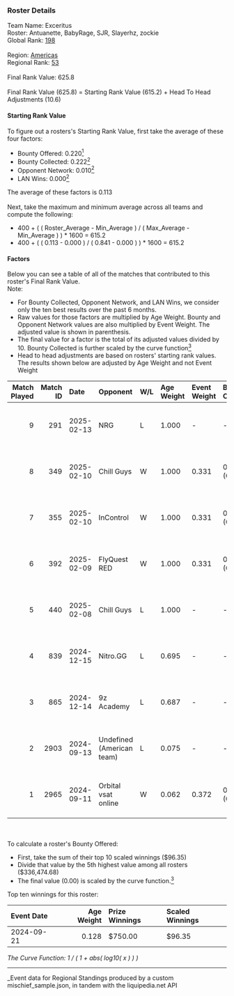 ### Roster Details<br />
Team Name: Exceritus<br />
Roster: Antuanette, BabyRage, SJR, Slayerhz, zockie<br />
Global Rank: [198](../../standings_global_2025_03_01.md)<br />
<br />
Region: [Americas]( ../../standings_americas_2025_03_01.md)<br />
Regional Rank: [53]( ../../standings_americas_2025_03_01.md)<br />
<br />
Final Rank Value:  625.8<br />
<br />
Final Rank Value (625.8) = Starting Rank Value (615.2) + Head To Head Adjustments (10.6)<br />

#### Starting Rank Value<br />
To figure out a rosters's Starting Rank Value, first take the average of these four factors:<br />
- Bounty Offered: 0.220[<sup>1</sup>](#table2)
- Bounty Collected: 0.222[<sup>2</sup>](#table1)
- Opponent Network: 0.010[<sup>2</sup>](#table1)
- LAN Wins: 0.000[<sup>2</sup>](#table1)

The average of these factors is 0.113<br />
<br />
Next, take the maximum and minimum average across all teams and compute the following:<br />
- 400 + ( ( Roster_Average - Min_Average ) / ( Max_Average - Min_Average ) ) * 1600 = 615.2
- 400 + ( ( 0.113 - 0.000 ) / ( 0.841 - 0.000 ) ) * 1600 = 615.2


#### Factors<br />
Below you can see a table of all of the matches that contributed to this roster's Final Rank Value.<br />
Note:<br />

- For Bounty Collected, Opponent Network, and LAN Wins, we consider only the ten best results over the past 6 months.
- Raw values for those factors are multiplied by Age Weight. Bounty and Opponent Network values are also multiplied by Event Weight. The adjusted value is shown in parenthesis.
- The final value for a factor is the total of its adjusted values divided by 10. Bounty Collected is further scaled by the curve function[<sup>3</sup>](#curveFunction)
- Head to head adjustments are based on rosters' starting rank values. The results shown below are adjusted by Age Weight and not Event Weight
<span id="table1"></span><br />


| Match Played | Match ID | Date       | Opponent                  | W/L | Age Weight | Event Weight | Bounty Collected | Opponent Network | LAN Wins  | H2H Adj. | Roster                                      |
| -: | -: | :- | :- | :- | :- | :- | :- | :- | :- | -: | :- |
|            9 |      291 | 2025-02-13 | NRG                       | L   | 1.000      | -            | -                | -                | -         |    -2.94 | Antuanette, BabyRage, SJR, Slayerhz, zockie |
|            8 |      349 | 2025-02-10 | Chill Guys                | W   | 1.000      | 0.331        | 0.002 (0.001)    | 0.173 (0.057)    | 0 (0.000) |    17.10 | Antuanette, BabyRage, SJR, Slayerhz, zockie |
|            7 |      355 | 2025-02-10 | InControl                 | W   | 1.000      | 0.331        | 0.001 (0.000)    | 0.075 (0.025)    | 0 (0.000) |    15.99 | Antuanette, BabyRage, SJR, Slayerhz, zockie |
|            6 |      392 | 2025-02-09 | FlyQuest RED              | W   | 1.000      | 0.331        | 0.007 (0.002)    | 0.052 (0.017)    | 0 (0.000) |    16.81 | Antuanette, BabyRage, SJR, Slayerhz, zockie |
|            5 |      440 | 2025-02-08 | Chill Guys                | L   | 1.000      | -            | -                | -                | -         |   -13.01 | Antuanette, BabyRage, SJR, Slayerhz, zockie |
|            4 |      839 | 2024-12-15 | Nitro.GG                  | L   | 0.695      | -            | -                | -                | -         |    -8.88 | Antuanette, BabyRage, SJR, Slayerhz, zockie |
|            3 |      865 | 2024-12-14 | 9z Academy                | L   | 0.687      | -            | -                | -                | -         |   -13.69 | Antuanette, BabyRage, SJR, Slayerhz, zockie |
|            2 |     2903 | 2024-09-13 | Undefined (American team) | L   | 0.075      | -            | -                | -                | -         |    -1.21 | Antuanette, BabyRage, SJR, Slayerhz, zockie |
|            1 |     2965 | 2024-09-11 | Orbital vsat online       | W   | 0.062      | 0.372        | 0.000 (0.000)    | 0.000 (0.000)    | 0 (0.000) |     0.45 | Antuanette, BabyRage, SJR, Slayerhz, zockie |

<br />
<span id="table2"></span><br />
To calculate a roster's Bounty Offered:<br />

- First, take the sum of their top 10 scaled winnings ($96.35)
- Divide that value by the 5th highest value among all rosters ($336,474.68)
- The final value (0.00) is scaled by the curve function.[<sup>3</sup>](#curveFunction)

Top ten winnings for this roster:<br />

| Event Date | Age Weight | Prize Winnings | Scaled Winnings |
| :- | -: | :- | :- |
| 2024-09-21 |      0.128 | $750.00        | $96.35          |


<span id="curveFunction"></span>_The Curve Function: 1 / ( 1 + abs( log10( x ) ) )_<br />

---
_Event data for Regional Standings produced by a custom mischief_sample.json, in tandem with the liquipedia.net API<br />
